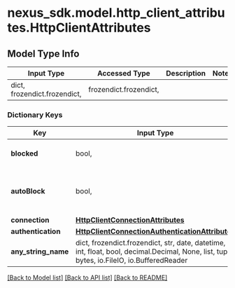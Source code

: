 # nexus_sdk.model.http_client_attributes.HttpClientAttributes

## Model Type Info

| Input Type                   | Accessed Type          | Description | Notes |
| ---------------------------- | ---------------------- | ----------- | ----- |
| dict, frozendict.frozendict, | frozendict.frozendict, |             |

### Dictionary Keys

| Key                 | Input Type                                                                                                                                  | Accessed Type                                                                                       | Description                                                                                       | Notes      |
| ------------------- | ------------------------------------------------------------------------------------------------------------------------------------------- | --------------------------------------------------------------------------------------------------- | ------------------------------------------------------------------------------------------------- | ---------- |
| **blocked**         | bool,                                                                                                                                       | BoolClass,                                                                                          | Whether to block outbound connections on the repository                                           |
| **autoBlock**       | bool,                                                                                                                                       | BoolClass,                                                                                          | Whether to auto-block outbound connections if remote peer is detected as unreachable/unresponsive |
| **connection**      | [**HttpClientConnectionAttributes**](HttpClientConnectionAttributes.md)                                                                     | [**HttpClientConnectionAttributes**](HttpClientConnectionAttributes.md)                             |                                                                                                   | [optional] |
| **authentication**  | [**HttpClientConnectionAuthenticationAttributes**](HttpClientConnectionAuthenticationAttributes.md)                                         | [**HttpClientConnectionAuthenticationAttributes**](HttpClientConnectionAuthenticationAttributes.md) |                                                                                                   | [optional] |
| **any_string_name** | dict, frozendict.frozendict, str, date, datetime, int, float, bool, decimal.Decimal, None, list, tuple, bytes, io.FileIO, io.BufferedReader | frozendict.frozendict, str, BoolClass, decimal.Decimal, NoneClass, tuple, bytes, FileIO             | any string name can be used but the value must be the correct type                                | [optional] |

[[Back to Model list]](../../README.md#documentation-for-models) [[Back to API list]](../../README.md#documentation-for-api-endpoints) [[Back to README]](../../README.md)
